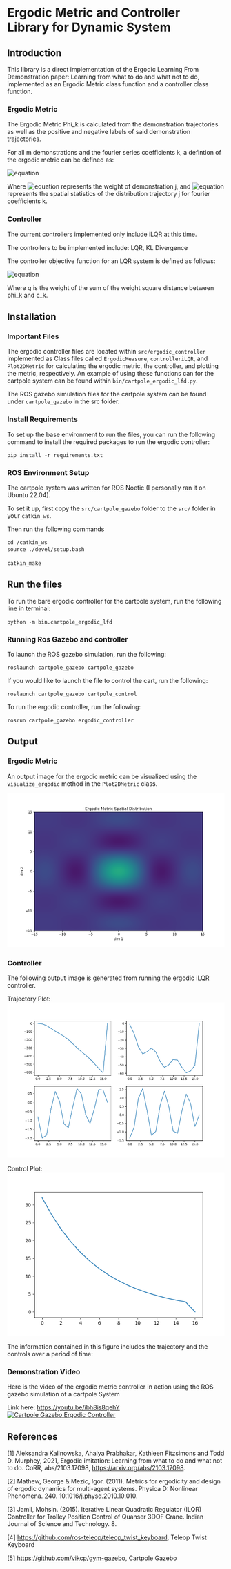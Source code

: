 # Ergodic Metric and Controller Library for Dynamic System
## Introduction
This library is a direct implementation of the Ergodic Learning From Demonstration paper: 
Learning from what to do and what not to do, implemented as an Ergodic Metric class function
and a controller class function.

### Ergodic Metric
The Ergodic Metric Phi_k is calculated from the demonstration trajectories as well as the 
positive and negative labels of said demonstration trajectories. 

For all m demonstrations and the fourier series coefficients k, a defintion of the ergodic metric
can be defined as:

![equation](https://latex.codecogs.com/svg.image?%5Cphi%20_%7Bk%7D=%5Csum_%7Bj=0%7D%5E%7Bm%7Dw_%7Bj%7Dc_%7Bk,j%7D)

Where ![equation](https://latex.codecogs.com/svg.image?w_%7Bj%7D) represents the weight of 
demonstration j, and ![equation](https://latex.codecogs.com/svg.image?c_%7Bk,j%7D) represents
the spatial statistics of the distribution trajectory j for fourier coefficients k.

### Controller
The current controllers implemented only include iLQR at this time. 

The controllers to be implemented include: LQR, KL Divergence

The controller objective function for an LQR system is defined as follows:

![equation](https://latex.codecogs.com/svg.image?J%20=%20q%5Cvarepsilon%20&plus;%5Cint_%7B0%7D%5E%7BT%7D%5Cfrac%7B1%7D%7B2%7Du(t)Ru(t)dt)

Where q is the weight of the sum of the weight square distance between phi_k and c_k. 

## Installation 
### Important Files
The ergodic controller files are located within `src/ergodic_controller` implemented as Class
files called `ErgodicMeasure`, `controlleriLQR`, and `Plot2DMetric` for calculating the ergodic
metric, the controller, and plotting the metric, respectively. An example of using these functions
can for the cartpole system can be found within `bin/cartpole_ergodic_lfd.py`.

The ROS gazebo simulation files for the cartpole system can be found under `cartpole_gazebo` in
the src folder.

### Install Requirements
To set up the base environment to run the files, you can run the following command to install 
the required packages to run the ergodic controller:

```angular2html
pip install -r requirements.txt
```

### ROS Environment Setup
The cartpole system was written for ROS Noetic (I personally ran it on Ubuntu 22.04). 

To set it up, first copy the `src/cartpole_gazebo` folder to the `src/` folder in your
`catkin_ws`.

Then run the following commands
```angular2html
cd /catkin_ws
source ./devel/setup.bash

catkin_make
```

## Run the files
To run the bare ergodic controller for the cartpole system, run the following line in terminal:
```angular2html
python -m bin.cartpole_ergodic_lfd
```

### Running Ros Gazebo and controller

To launch the ROS gazebo simulation, run the following:
```angular2html
roslaunch cartpole_gazebo cartpole_gazebo
```

If you would like to launch the file to control the cart, run the following:
```angular2html
roslaunch cartpole_gazebo cartpole_control
```

To run the ergodic controller, run the following:
```angular2html
rosrun cartpole_gazebo ergodic_controller
```

## Output 
### Ergodic Metric
An output image for the ergodic metric can be visualized using the `visualize_ergodic` method
in the `Plot2DMetric` class. 

![Ergodic Spatial Distribution](./images/ergodic_spatial_distribution.png)

### Controller
The following output image is generated from running the ergodic iLQR controller. 

Trajectory Plot:
![Trajectory Plot](./images/trajectory_plot.png)

Control Plot:
![Control Plot](./images/control_plot.png)

The information contained in this figure includes the trajectory and the controls over a period
of time:


### Demonstration Video
Here is the video of the ergodic metric controller in action using the ROS gazebo simulation 
of a cartpole System

Link here: https://youtu.be/ibh8is8qehY
[![Cartpole Gazebo Ergodic Controller](http://img.youtube.com/vi/ibh8is8qehY/0.jpg)](http://www.youtube.com/watch?v=ibh8is8qehY "Cart-pole Ergodic Controller")


## References
[1] Aleksandra Kalinowska, Ahalya Prabhakar, Kathleen Fitzsimons and Todd D. Murphey, 2021, 
Ergodic imitation: Learning from what to do and what not to do. CoRR, abs/2103.17098, 
https://arxiv.org/abs/2103.17098. 

[2] Mathew, George & Mezic, Igor. (2011). Metrics for ergodicity and design of ergodic dynamics 
for multi-agent systems. Physica D: Nonlinear Phenomena. 240. 10.1016/j.physd.2010.10.010. 

[3] Jamil, Mohsin. (2015). Iterative Linear Quadratic Regulator (ILQR) Controller for Trolley 
Position Control of Quanser 3DOF Crane. Indian Journal of Science and Technology. 8.

[4] https://github.com/ros-teleop/teleop_twist_keyboard, Teleop Twist Keyboard 

[5] https://github.com/vikcp/gym-gazebo, Cartpole Gazebo

